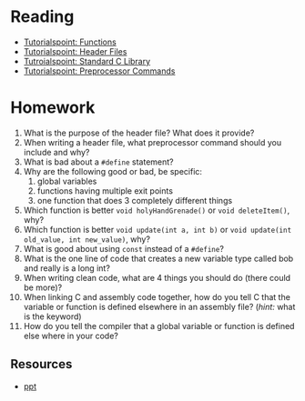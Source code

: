 # Reading

- [Tutorialspoint: Functions](https://www.tutorialspoint.com/cprogramming/c_functions.htm)
- [Tutorialspoint: Header Files](https://www.tutorialspoint.com/cprogramming/c_header_files.htm)
- [Tutroialspoint: Standard C Library](https://www.tutorialspoint.com/c_standard_library/stdio_h.htm)
- [Tutorialspoint: Preprocessor Commands](https://www.tutorialspoint.com/cprogramming/c_preprocessors.htm)

# Homework

1. What is the purpose of the header file? What does it provide?
1. When writing a header file, what preprocessor command should you include and why?
1. What is bad about a `#define` statement?
1. Why are the following good or bad, be specific:
    1. global variables
    1. functions having multiple exit points
    1. one function that does 3 completely different things
1. Which function is better `void holyHandGrenade()` or `void deleteItem()`, why?
1. Which function is better `void update(int a, int b)` or `void update(int old_value, int new_value)`, why?
1. What is good about using `const` instead of a `#define`?
1. What is the one line of code that creates a new variable type called bob and really is a long int?
1. When writing clean code, what are 4 things you should do (there could be more)?
1. When linking C and assembly code together, how do you tell C that the variable
  or function is defined elsewhere in an assembly file? (*hint:* what is the
  keyword)
1. How do you tell the compiler that a global variable or function is defined else where in your code?

## Resources

- [ppt](Lsn21.pptx)
